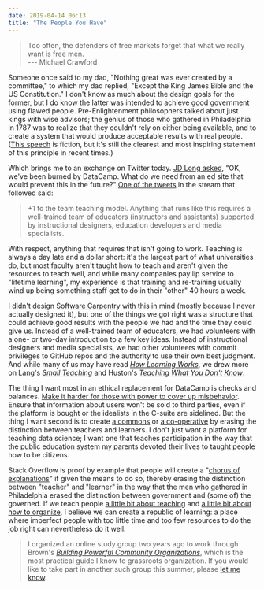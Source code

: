 ```yaml
---
date: 2019-04-14 06:13
title: "The People You Have"
---
```


> Too often, the defenders of free markets forget that what we really want is free men. <br/>
> --- Michael Crawford

Someone once said to my dad, "Nothing great was ever created by a committee,"
to which my dad replied, "Except the King James Bible and the US Constitution."
I don't know as much about the design goals for the former,
but I do know the latter was intended to achieve good government using flawed people.
Pre-Enlightenment philosophers talked about just kings with wise advisors;
the genius of those who gathered in Philadelphia in 1787 was to realize that
they couldn't rely on either being available,
and to create a system that would produce acceptable results with real people.
([This speech](https://www.youtube.com/watch?v=SXoLaMhx-zI) is fiction,
but it's still the clearest and most inspiring statement of this principle
in recent times.)

Which brings me to an exchange on Twitter today.
[JD Long asked](https://twitter.com/CMastication/status/1117361694731329537),
"OK, we've been burned by DataCamp.
What do we need from an ed site that would prevent this in the future?"
[One of the tweets](https://twitter.com/jakekaupp/status/1117518011529859072)
in the stream that followed said:

> +1 to the team teaching model.
> Anything that runs like this requires a well-trained team of educators (instructors and assistants)
> supported by instructional designers, education developers and media specialists.

With respect,
anything that requires that isn't going to work.
Teaching is always a day late and a dollar short:
it's the largest part of what universities do,
but most faculty aren't taught how to teach and aren't given the resources to teach well,
and while many companies pay lip service to "lifetime learning",
my experience is that training and re-training usually wind up being
something staff get to do in their "other" 40 hours a week.

I didn't design [Software Carpentry](http://software-carpentry.org) with this in mind
(mostly because I never actually designed it),
but one of the things we got right was a structure that could achieve good results
with the people we had and the time they could give us.
Instead of a well-trained team of educators,
we had volunteers with a one- or two-day introduction to a few key ideas.
Instead of instructional designers and media specialists,
we had other volunteers with commit privileges to GitHub repos
and the authority to use their own best judgment.
And while many of us may have read *[How Learning Works](https://www.wiley.com/WileyCDA/WileyTitle/productCd-0470484101,miniSiteCd-JBHIGHERED.html)*,
we drew more on Lang's *[Small Teaching](https://www.wiley.com/en-ca/Small+Teaching%3A+Everyday+Lessons+from+the+Science+of+Learning-p-9781118944493)*
and Huston's *[Teaching What You Don't Know](http://www.hup.harvard.edu/catalog.php?isbn=9780674066175)*.

The thing I want most in an ethical replacement for DataCamp is checks and balances.
[Make it harder for those with power to cover up misbehavior]({{site.github.url}}/2018/12/31/harassment-canary.html).
Ensure that information about users won't be sold to third parties,
even if the platform is bought or the idealists in the C-suite are sidelined.
But the thing I want second is to create [a commons](http://www.thinklikeacommoner.com/)
or [a co-operative](https://www.newsociety.com/Books/H/Humanizing-the-Economy)
by erasing the distinction between teachers and learners.
I don't just want a platform for teaching data science;
I want one that teaches participation in the way that
the public education system my parents devoted their lives to
taught people how to be citizens.

Stack Overflow is proof by example that people will create
a "[chorus of explanations](https://hapgood.us/2016/05/13/choral-explanations/)" if given the means to do so,
thereby erasing the distinction between "teacher" and "learner"
in the way that the men who gathered in Philadelphia erased the distinction between government and (some of) the governed.
If we teach people [a little bit about teaching](http://teachtogether.tech/)
and [a little bit about how to organize](https://www.ipgbook.com/building-powerful-community-organizations-products-9780977151806.php),
I believe we can create a republic of learning:
a place where imperfect people with too little time and too few resources to do the job right can nevertheless do it well.

> I organized an online study group two years ago to work through
> Brown's *[Building Powerful Community Organizations](https://www.ipgbook.com/building-powerful-community-organizations-products-9780977151806.php)*,
> which is the most practical guide I know to grassroots organization.
> If you would like to take part in another such group this summer,
> please [let me know](mailto:gvwilson@third-bit.com).
